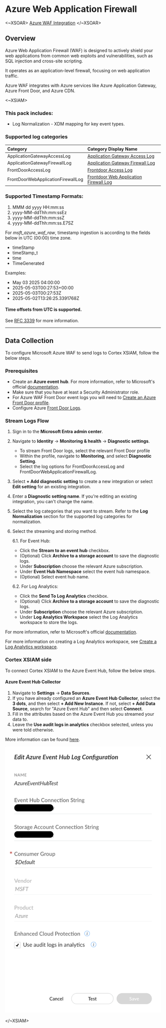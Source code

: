 # Azure Web Application Firewall 


<~XSOAR> [Azure WAF Integration](https://xsoar.pan.dev/docs/reference/integrations/azure-waf) </~XSOAR>

## Overview

Azure Web Application Firewall (WAF) is designed to actively shield your web applications from common web exploits and vulnerabilities, such as SQL injection and cross-site scripting. 

It operates as an application-level firewall, focusing on web application traffic. 

Azure WAF integrates with Azure services like Azure Application Gateway, Azure Front Door, and Azure CDN.



<~XSIAM>

### This pack includes:

- Log Normalization - XDM mapping for key event types.


### Supported log categories

| Category | Category Display Name |
|:----------------------------|:--------------------------------------|
| ApplicationGatewayAccessLog | [Application Gateway Access Log](https://learn.microsoft.com/en-us/azure/application-gateway/monitor-application-gateway-reference#access-log-category) |
| ApplicationGatewayFirewallLog | [Application Gateway Firewall Log](https://learn.microsoft.com/en-us/azure/application-gateway/monitor-application-gateway-reference#firewall-log-category) |
| FrontDoorAccessLog | [Frontdoor Access Log](https://learn.microsoft.com/en-us/azure/frontdoor/monitor-front-door?pivots=front-door-standard-premium#access-log) |
| FrontDoorWebApplicationFirewallLog | [Frontdoor Web Application Firewall Log](https://learn.microsoft.com/en-us/azure/web-application-firewall/afds/waf-front-door-monitor?pivots=front-door-standard-premium) |



### Supported Timestamp Formats:

1. MMM dd yyyy HH:mm:ss
2. yyyy-MM-ddThh:mm:ssEz
3. yyyy-MM-ddThh:mm:ssZ
4. yyyy-MM-ddThh:mm:ss.E7SZ


For *msft_azure_waf_raw*, timestamp ingestion is according to the fields below in UTC (00:00) time zone. 


- timeStamp
- timeStamp_t
- time
- TimeGenerated

Examples:

- May 03 2025 04:00:00
- 2025-05-03T00:27:53+00:00
- 2025-05-03T00:27:53Z
- 2025-05-02T13:26:25.3391768Z


#### Time offsets from UTC is supported. 

See [RFC 3339](https://datatracker.ietf.org/doc/html/rfc3339) for more information.


***

## Data Collection

To configure Microsoft Azure WAF to send logs to Cortex XSIAM, follow the below steps.

### Prerequisites

- Create an **Azure event hub**. For more information, refer to Microsoft's official [documentation](https://learn.microsoft.com/en-us/azure/event-hubs/event-hubs-create).
- Make sure that you have at least a Security Administrator role.
- For Azure WAF Front Door event logs you will need to [Create an Azure Front Door profile](https://learn.microsoft.com/en-us/azure/frontdoor/create-front-door-portal?tabs=quick).
- Configure Azure [Front Door Logs](https://learn.microsoft.com/en-us/azure/frontdoor/standard-premium/how-to-logs).

### Stream Logs Flow

1. Sign in to the **Microsoft Entra admin center**.
2. Navigate to **Identity** &rarr; **Monitoring & health** &rarr; **Diagnostic settings**.
    - To stream Front Door logs, select the relevant Front Door profile 
    - Within the profile, navigate to **Monitoring**, and select **Diagnostic Setting**.
    - Select the log options for FrontDoorAccessLog and FrontDoorWebApplicationFirewallLog.
3. Select **+ Add diagnostic setting** to create a new integration or select **Edit setting** for an existing integration.
4. Enter a **Diagnostic setting name**. If you're editing an existing integration, you can't change the name.
5. Select the log categories that you want to stream. Refer to the **Log Normalization** section for the supported log categories for normalization.
6. Select the streaming and storing method.

   6.1. For Event Hub: 
   - Click the **Stream to an event hub** checkbox.
   - (Optional) Click **Archive to a storage account** to save the diagnostic logs.
   - Under **Subscription** choose the relevant Azure subscription.
   - Under **Event Hub Namespace** select the event hub namespace.
   - (Optional) Select event hub name.
   
   6.2. For Log Analytics:
   - Click the **Send To Log Analytics** checkbox. 
   - (Optional) Click **Archive to a storage account** to save the diagnostic logs.
   - Under **Subscription** choose the relevant Azure subscription.
   - Under **Log Analytics Workspace** select the Log Analytics workspace to store the logs.


For more information, refer to Microsoft's official [documentation](https://learn.microsoft.com/en-us/entra/identity/monitoring-health/howto-stream-logs-to-event-hub).

For more information on creating a Log Analytics workspace, see [Create a Log Analytics workspace](https://learn.microsoft.com/en-us/azure/azure-monitor/logs/quick-create-workspace?tabs=azure-portal).


### Cortex XSIAM side

To connect Cortex XSIAM to the Azure Event Hub, follow the below steps.

#### Azure Event Hub Collector

1. Navigate to **Settings** &rarr; **Data Sources**.
2. If you have already configured an **Azure Event Hub Collector**, select the **3 dots**, and then select **+ Add New Instance**. If not, select **+ Add Data Source**, search for "Azure Event Hub" and then select **Connect**.
3. Fill in the attributes based on the Azure Event Hub you streamed your data to.
4. Leave the **Use audit logs in analytics** checkbox selected, unless you were told otherwise.

More information can be found [here](https://docs-cortex.paloaltonetworks.com/r/Cortex-XSIAM/Cortex-XSIAM-Administrator-Guide/Ingest-Logs-from-Microsoft-Azure-Event-Hub?tocId=yjPDSlvRYtlNncGBLHOzvw).

![MicrosoftEntraID_Azure_Event_Hub](./././doc_files/MicrosoftEntraID_Azure_Event_Hub.png)

</~XSIAM>
